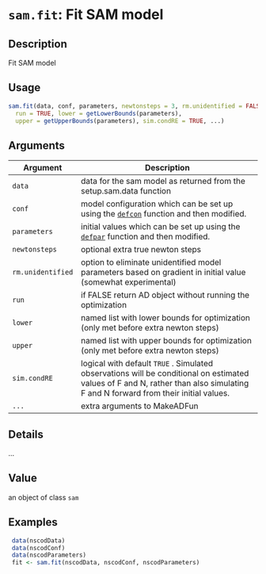 # `sam.fit`: Fit SAM model

## Description


 Fit SAM model


## Usage

```r
sam.fit(data, conf, parameters, newtonsteps = 3, rm.unidentified = FALSE,
  run = TRUE, lower = getLowerBounds(parameters),
  upper = getUpperBounds(parameters), sim.condRE = TRUE, ...)
```


## Arguments

Argument      |Description
------------- |----------------
```data```     |     data for the sam model as returned from the setup.sam.data function
```conf```     |     model configuration which can be set up using the [`defcon`](defcon.html) function and then modified.
```parameters```     |     initial values which can be set up using the [`defpar`](defpar.html) function and then modified.
```newtonsteps```     |     optional extra true newton steps
```rm.unidentified```     |     option to eliminate unidentified model parameters based on gradient in initial value (somewhat experimental)
```run```     |     if FALSE return AD object without running the optimization
```lower```     |     named list with lower bounds for optimization (only met before extra newton steps)
```upper```     |     named list with upper bounds for optimization (only met before extra newton steps)
```sim.condRE```     |     logical with default `TRUE` . Simulated observations will be conditional on estimated values of F and N, rather than also simulating F and N forward from their initial values.
```...```     |     extra arguments to MakeADFun

## Details


 ...


## Value


 an object of class `sam` 


## Examples

```r 
 data(nscodData)
 data(nscodConf)
 data(nscodParameters)
 fit <- sam.fit(nscodData, nscodConf, nscodParameters)
 ``` 

